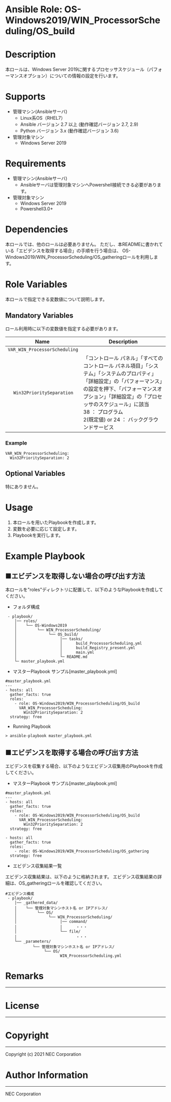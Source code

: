 Ansible Role: OS-Windows2019/WIN_ProcessorScheduling/OS_build
=======================================================
# Description
本ロールは、Windows Server 2019に関するプロセッサスケジュール（パフォーマンスオプション）についての情報の設定を行います。

# Supports
- 管理マシン(Ansibleサーバ)
  * Linux系OS（RHEL7）
  * Ansible バージョン 2.7 以上 (動作確認バージョン 2.7, 2.9)
  * Python バージョン 3.x  (動作確認バージョン 3.6)
- 管理対象マシン
  * Windows Server 2019

# Requirements
- 管理マシン(Ansibleサーバ)
  * Ansibleサーバは管理対象マシンへPowershell接続できる必要があります。
- 管理対象マシン
  * Windows Server 2019
  * Powershell3.0+

# Dependencies

本ロールでは、他のロールは必要ありません。
ただし、本READMEに書かれている「エビデンスを取得する場合」の手順を行う場合は、
OS-Windows2019/WIN_ProcessorScheduling/OS_gatheringロールを利用します。

# Role Variables

本ロールで指定できる変数値について説明します。

## Mandatory Variables

ロール利用時に以下の変数値を指定する必要があります。

| Name | Description | 
| ---- | ----------- | 
| `VAR_WIN_ProcessorScheduling` |     | 
| &nbsp;&nbsp;&nbsp;&nbsp;`Win32PrioritySeparation` | 「コントロール パネル」「すべてのコントロール パネル項目」「システム」「システムのプロパティ」「詳細設定」の「パフォーマンス」の設定を押下、「パフォーマンスオプション」「詳細設定」の「プロセッサのスケジュール」に該当<br>38 ： プログラム<br>2(既定値) or 24 ： バックグラウンドサービス | 

### Example
~~~
VAR_WIN_ProcessorScheduling:
  Win32PrioritySeparation: 2
~~~


## Optional Variables

特にありません。

# Usage

1. 本ロールを用いたPlaybookを作成します。
2. 変数を必要に応じて設定します。
3. Playbookを実行します。

# Example Playbook

## ■エビデンスを取得しない場合の呼び出す方法

本ロールを"roles"ディレクトリに配置して、以下のようなPlaybookを作成してください。

- フォルダ構成

~~~
 - playbook/
    │── roles/
    │    └── OS-Windows2019
    │         └── WIN_ProcessorScheduling/
    │              └── OS_build/
    │                   │── tasks/
    │                   │      build_ProcessorScheduling.yml
    │                   │      build_Registry_present.yml
    │                   │      main.yml
    │                   └─ README.md
    └─ master_playbook.yml
~~~

- マスターPlaybook サンプル[master_playbook.yml]

~~~
#master_playbook.yml
---
- hosts: all
  gather_facts: true
  roles:
    - role: OS-Windows2019/WIN_ProcessorScheduling/OS_build
      VAR_WIN_ProcessorScheduling:
        Win32PrioritySeparation: 2
  strategy: free
~~~

- Running Playbook

~~~
> ansible-playbook master_playbook.yml
~~~

## ■エビデンスを取得する場合の呼び出す方法

エビデンスを収集する場合、以下のようなエビデンス収集用のPlaybookを作成してください。  

- マスターPlaybook サンプル[master_playbook.yml]

~~~
#master_playbook.yml
---
- hosts: all
  gather_facts: true
  roles:
    - role: OS-Windows2019/WIN_ProcessorScheduling/OS_build
      VAR_WIN_ProcessorScheduling:
        Win32PrioritySeparation: 2
  strategy: free

- hosts: all
  gather_facts: true
  roles:
    - role: OS-Windows2019/WIN_ProcessorScheduling/OS_gathering
  strategy: free
~~~

- エビデンス収集結果一覧

エビデンス収集結果は、以下のように格納されます。
エビデンス収集結果の詳細は、OS_gatheringロールを確認してください。

~~~
#エビデンス構成
 - playbook/
    │── _gathered_data/
    │    └── 管理対象マシンホスト名 or IPアドレス/
    │         └── OS/
    │              └── WIN_ProcessorScheduling/
    │                   │── command/
    │                   │      ・・・
    │                   └── file/
    │                          ・・・
    └── _parameters/
            └── 管理対象マシンホスト名 or IPアドレス/
                 └── OS/
                        WIN_ProcessorScheduling.yml
~~~

# Remarks
-------

# License
-------

# Copyright
---------
Copyright (c) 2021 NEC Corporation

# Author Information
------------------
NEC Corporation
